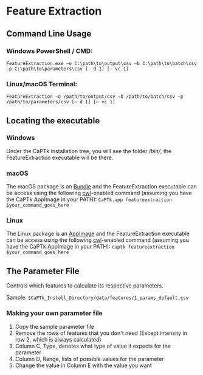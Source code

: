 # Feature Extraction

## Command Line Usage

### Windows PowerShell / CMD:
```
FeatureExtraction.exe –o C:\path\to\output\csv –b C:\path\to\batch\csv –p C:\path\to\parameters\csv [– d 1] [– vc 1]
```

### Linux/macOS Terminal:
```
FeatureExtraction –o /path/to/output/csv –b /path/to/batch/csv –p /path/to/parameters/csv [– d 1] [– vc 1]
```

## Locating the executable

### Windows

Under the CaPTk installation tree, you will see the folder */bin/*; the FeatureExtraction executable will be there.

### macOS

The macOS package is an [Bundle](https://en.wikipedia.org/wiki/Bundle_(macOS)#macOS_application_bundles) and the FeatureExtraction executable can be access using the following [cwl](https://www.commonwl.org/)-enabled command (assuming you have the CaPTk AppImage in your PATH): ```CaPTk.app featureextraction $your_command_goes_here```

### Linux

The Linux package is an [AppImage](https://appimage.org/) and the FeatureExtraction executable can be access using the following [cwl](https://www.commonwl.org/)-enabled command (assuming you have the CaPTk AppImage in your PATH): ```captk featureextraction $your_command_goes_here```

## The Parameter File

Controls which features to calculate its respective parameters.

Sample: ```$CaPTk_Install_Directory/data/features/1_params_default.csv```

### Making your own parameter file

1. Copy the sample parameter file
2. Remove the rows of features that you don't need (Except intensity in row 2, which is always calculated)
3. Column C, Type, denotes what type of value it expects for the parameter
4. Column D, Range, lists of possible values for the parameter
5. Change the value in Column E with the value you want
